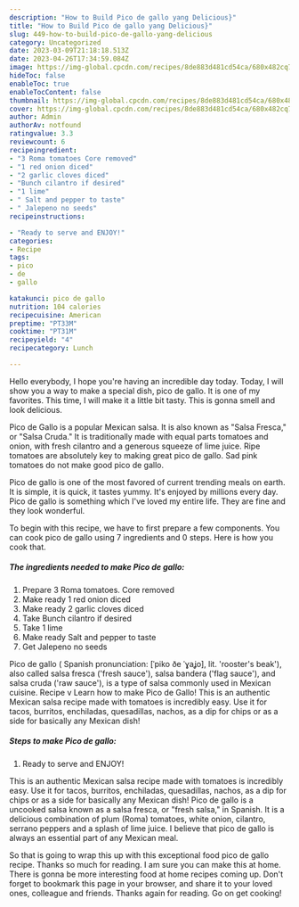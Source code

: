 ```yaml
---
description: "How to Build Pico de gallo yang Delicious}"
title: "How to Build Pico de gallo yang Delicious}"
slug: 449-how-to-build-pico-de-gallo-yang-delicious
category: Uncategorized
date: 2023-03-09T21:18:18.513Z
date: 2023-04-26T17:34:59.084Z
image: https://img-global.cpcdn.com/recipes/8de883d481cd54ca/680x482cq70/pico-de-gallo-recipe-main-photo.jpg
hideToc: false
enableToc: true
enableTocContent: false
thumbnail: https://img-global.cpcdn.com/recipes/8de883d481cd54ca/680x482cq70/pico-de-gallo-recipe-main-photo.jpg
cover: https://img-global.cpcdn.com/recipes/8de883d481cd54ca/680x482cq70/pico-de-gallo-recipe-main-photo.jpg
author: Admin
authorAv: notfound
ratingvalue: 3.3
reviewcount: 6
recipeingredient:
- "3 Roma tomatoes Core removed"
- "1 red onion diced"
- "2 garlic cloves diced"
- "Bunch cilantro if desired"
- "1 lime"
- " Salt and pepper to taste"
- " Jalepeno no seeds"
recipeinstructions:

- "Ready to serve and ENJOY!"
categories:
- Recipe
tags:
- pico
- de
- gallo

katakunci: pico de gallo 
nutrition: 104 calories
recipecuisine: American
preptime: "PT33M"
cooktime: "PT31M"
recipeyield: "4"
recipecategory: Lunch

---
```



Hello everybody, I hope you're having an incredible day today. Today, I will show you a way to make a special dish, pico de gallo. It is one of my favorites. This time, I will make it a little bit tasty. This is gonna smell and look delicious.

Pico de Gallo is a popular Mexican salsa. It is also known as &#34;Salsa Fresca,&#34; or &#34;Salsa Cruda.&#34; It is traditionally made with equal parts tomatoes and onion, with fresh cilantro and a generous squeeze of lime juice. Ripe tomatoes are absolutely key to making great pico de gallo. Sad pink tomatoes do not make good pico de gallo.

Pico de gallo is one of the most favored of current trending meals on earth. It is simple, it is quick, it tastes yummy. It's enjoyed by millions every day. Pico de gallo is something which I've loved my entire life. They are fine and they look wonderful.


To begin with this recipe, we have to first prepare a few components. You can cook pico de gallo using 7 ingredients and 0 steps. Here is how you cook that.

<!--inarticleads1-->

##### The ingredients needed to make Pico de gallo:

1. Prepare 3 Roma tomatoes. Core removed
1. Make ready 1 red onion diced
1. Make ready 2 garlic cloves diced
1. Take Bunch cilantro if desired
1. Take 1 lime
1. Make ready  Salt and pepper to taste
1. Get  Jalepeno no seeds


Pico de gallo ( Spanish pronunciation: [ˈpiko ðe ˈɣaʝo], lit. &#39;rooster&#39;s beak&#39;), also called salsa fresca (&#39;fresh sauce&#39;), salsa bandera (&#39;flag sauce&#39;), and salsa cruda (&#39;raw sauce&#39;), is a type of salsa commonly used in Mexican cuisine. Recipe v Learn how to make Pico de Gallo! This is an authentic Mexican salsa recipe made with tomatoes is incredibly easy. Use it for tacos, burritos, enchiladas, quesadillas, nachos, as a dip for chips or as a side for basically any Mexican dish! 

<!--inarticleads2-->

##### Steps to make Pico de gallo:


1. Ready to serve and ENJOY!

This is an authentic Mexican salsa recipe made with tomatoes is incredibly easy. Use it for tacos, burritos, enchiladas, quesadillas, nachos, as a dip for chips or as a side for basically any Mexican dish! Pico de gallo is a uncooked salsa known as a salsa fresca, or &#34;fresh salsa,&#34; in Spanish. It is a delicious combination of plum (Roma) tomatoes, white onion, cilantro, serrano peppers and a splash of lime juice. I believe that pico de gallo is always an essential part of any Mexican meal. 

So that is going to wrap this up with this exceptional food pico de gallo recipe. Thanks so much for reading. I am sure you can make this at home. There is gonna be more interesting food at home recipes coming up. Don't forget to bookmark this page in your browser, and share it to your loved ones, colleague and friends. Thanks again for reading. Go on get cooking!
